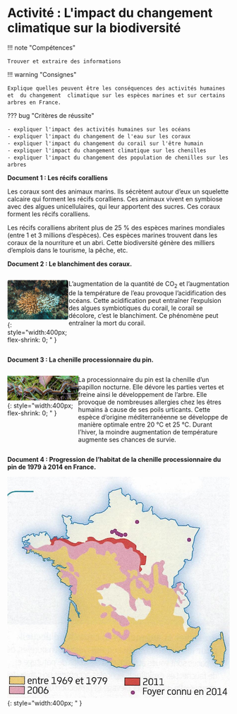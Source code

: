 # Activité : L'impact du changement climatique sur la biodiversité

!!! note "Compétences"

    Trouver et extraire des informations

!!! warning "Consignes"

    Explique quelles peuvent être les conséquences des activités humaines et  du changement  climatique sur les espèces marines et sur certains arbres en France.
    
??? bug "Critères de réussite"

    - expliquer l'impact des activités humaines sur les océans
    - expliquer l'impact du changement de l'eau sur les coraux
    - expliquer l'impact du changement du corail sur l'être humain
    - expliquer l'impact du changement climatique sur les chenilles
    - expliquer l'impact du changement des population de chenilles sur les arbres

**Document 1 : Les récifs coralliens**

Les coraux sont des animaux marins. Ils sécrètent autour d’eux un squelette calcaire qui forment les récifs coralliens. Ces animaux vivent en symbiose avec des algues unicellulaires, qui leur apportent des sucres. Ces coraux forment les récifs coralliens.

Les récifs coralliens abritent plus de 25 % des espèces marines mondiales (entre 1 et 3 millions d’espèces). Ces espèces marines
trouvent dans les coraux de la nourriture et un abri. Cette biodiversité génère des milliers d’emplois dans le tourisme, la pêche, etc.

**Document 2 : Le blanchiment des coraux.**

<div markdown style="display: flex; flex-direction: row; ">

![Photo de coraux](Pictures/photoCorauxBlanchis.png){: style="width:400px; flex-shrink: 0;  " }

L’augmentation de la quantité de CO<sub>2</sub> et l’augmentation de la température de l’eau provoque l’acidification des océans. Cette acidification peut entraîner l’expulsion des algues symbiotiques du corail, le corail se décolore, c’est le blanchiment. Ce phénomène peut entraîner la mort du corail.

</div>

**Document 3 : La chenille processionnaire du pin.**

<div markdown style="display: flex; flex-direction: row; ">


![Photo de chenilles processionnaires du pin](Pictures/photoProcessionairePin.png){: style="width:400px; flex-shrink: 0;  " }

La processionnaire du pin est la chenille d’un papillon nocturne. Elle dévore les parties vertes et freine ainsi le développement de l’arbre. Elle provoque de nombreuses allergies chez les êtres humains à cause de ses poils urticants.
Cette espèce d’origine méditerranéenne se développe de manière optimale entre 20 °C et 25 °C. Durant l’hiver, la moindre augmentation de température augmente ses chances de survie.

</div>


**Document 4 : Progression de l’habitat de la chenille processionnaire du pin de 1979 à 2014 en France.**

![](Pictures/carteProcessionairePin.jpg){: style="width:400px;  " }
